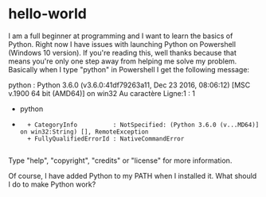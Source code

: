 # hello-world
I am a full beginner at programming and I want to learn the basics of Python. Right now I have issues with launching Python on Powershell (Windows 10 version).
If you're reading this, well thanks because that means you're only one step away from helping me solve my problem. Basically when I type "python" in Powershell I get the following message:


python : Python 3.6.0 (v3.6.0:41df79263a11, Dec 23 2016, 08:06:12) [MSC v.1900 64 bit (AMD64)] on win32
Au caractère Ligne:1 : 1
+ python
+ ~~~~~~
    + CategoryInfo          : NotSpecified: (Python 3.6.0 (v...MD64)] on win32:String) [], RemoteException
    + FullyQualifiedErrorId : NativeCommandError
 
Type "help", "copyright", "credits" or "license" for more information.
>
>> 
Of course, I have added Python to my PATH when I installed it. What should I do to make Python work?
